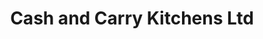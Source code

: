 ---
title: "Cash and Carry Kitchens Ltd"
url: /dundalk/cash-and-carry-kitchens-ltd/
shop: Küchen
---
